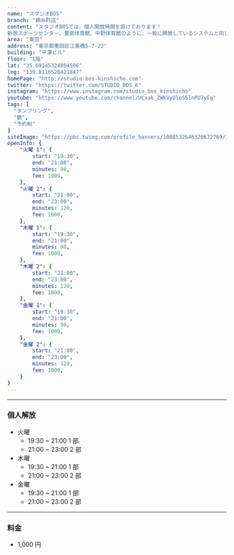 ```yaml
---
name: "スタジオBOS"
branch: "錦糸町店"
content: "スタジオBOSでは、個人開放時間を設けております！
新宿スポーツセンター、豊島体育館、中野体育館のように、一般に開放しているシステムと同じです。もっと少人数の場所でじっくり練習したい方、 各体育館の開放時間や曜日にスケジュールが合わない方、 タンブリングバーンで練習してみたい方など是非ご利用下さい。"
area: "東京"
address: "東京都墨田区江東橋5-7-22"
building: "平澤ビル"
floor: "1階"
lat: "35.69145324894506"
lng: "139.8110528421847"
homePage: "http://studio-bos-kinshicho.com"
twitter: "https://twitter.com/STUDIO_BOS_K"
instagram: "https://www.instagram.com/studio_bos_kinshicho"
youtube: "https://www.youtube.com/channel/UCxak_ZWKVyOloS5lnPU7yEg"
tags: [
  "タンブリング",
  "鏡",
  "予約制"
]
siteImage: "https://pbs.twimg.com/profile_banners/1008532646320672769/1529288722"
openInfo: {
    "火曜 1": {
        start: "19:30",
        end: "21:00",
        minutes: 90,
        fee: 1000,
    },
    "火曜 2": {
        start: "21:00",
        end: "23:00",
        minutes: 120,
        fee: 1000,
    },
    "木曜 1": {
        start: "19:30",
        end: "21:00",
        minutes: 90,
        fee: 1000,
    },
    "木曜 2": {
        start: "21:00",
        end: "23:00",
        minutes: 120,
        fee: 1000,
    },
    "金曜 1": {
        start: "19:30",
        end: "21:00",
        minutes: 90,
        fee: 1000,
    },
    "金曜 2": {
        start: "21:00",
        end: "23:00",
        minutes: 120,
        fee: 1000,
    }
}
---
```


---

### 個人解放

- 火曜
  - 19:30 ~ 21:00 1 部
  - 21:00 ~ 23:00 2 部
- 木曜
  - 19:30 ~ 21:00 1 部
  - 21:00 ~ 23:00 2 部
- 金曜
  - 19:30 ~ 21:00 1 部
  - 21:00 ~ 23:00 2 部

---

### 料金

- 1,000 円
